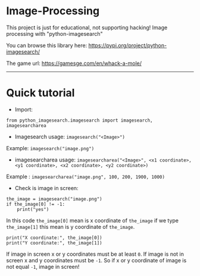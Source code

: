 # Image-Processing

This project is just for educational, not supporting hacking!
Image processing with "python-imagesearch"

You can browse this library here: https://pypi.org/project/python-imagesearch/

The game url: https://gamesge.com/en/whack-a-mole/

----

# Quick tutorial

* Import:

`from python_imagesearch.imagesearch import imagesearch, imagesearcharea`

- Imagesearch usage:
`imagesearch("<Image>")`

Example: `imagesearch("image.png")`

* imagesearcharea usage:
`imagesearcharea("<Image>", <x1 coordinate>, <y1 coordinate>, <x2 coordinate>, <y2 coordinate>)`

Example : `imagesearcharea("image.png", 100, 200, 1900, 1000)`

* Check is image in screen:

```
the_image = imagesearch("image.png")
if the_image[0] != -1:
    print("yes")
```

In this code `the_image[0]` mean is x coordinate of `the_image` if we type `the_image[1]` this mean is y coordinate of `the_image`.

```
print("X coordinate:", the_image[0])
print("Y coordinate:", the_image[1])
```

If image in screen x or y coordinates must be at least `0`. If image is not in screen x and y coordinates must be `-1`. So if x or y coordinate of image is not equal `-1`, image in screen!
